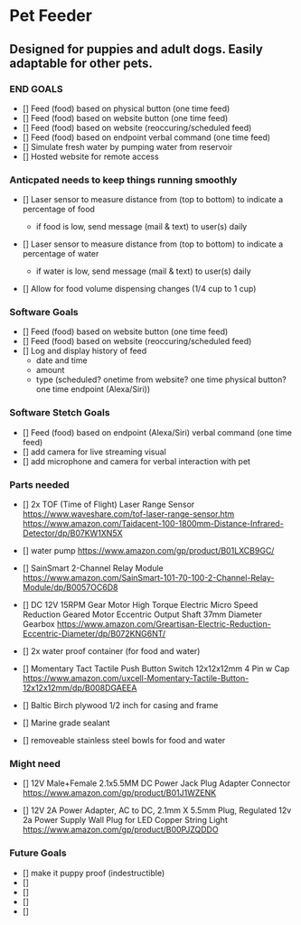 # Pet Feeder
## Designed for puppies and adult dogs. Easily adaptable for other pets.

### END GOALS

- [] Feed (food) based on physical button (one time feed)
- [] Feed (food) based on website button (one time feed)
- [] Feed (food) based on website (reoccuring/scheduled feed)
- [] Feed (food) based on endpoint verbal command (one time feed)
- [] Simulate fresh water by pumping water from reservoir
- [] Hosted website for remote access

### Anticpated needs to keep things running smoothly

- [] Laser sensor to measure distance from (top to bottom) to indicate a percentage of food
	- if food is low, send message (mail & text) to user(s) daily 

- [] Laser sensor to measure distance from (top to bottom) to indicate a percentage of water
	- if water is low, send message (mail & text) to user(s) daily 

- [] Allow for food volume dispensing changes (1/4 cup to 1 cup) 

### Software Goals

- [] Feed (food) based on website button (one time feed)
- [] Feed (food) based on website (reoccuring/scheduled feed)
- [] Log and display history of feed 
	- date and time
	- amount
	- type (scheduled? onetime from website? one time physical button? one time endpoint (Alexa/Siri))

### Software Stetch Goals
- [] Feed (food) based on endpoint (Alexa/Siri) verbal command (one time feed)
- [] add camera for live streaming visual
- [] add microphone and camera for verbal interaction with pet

### Parts needed
- [] 2x TOF (Time of Flight) Laser Range Sensor
	https://www.waveshare.com/tof-laser-range-sensor.htm
	https://www.amazon.com/Taidacent-100-1800mm-Distance-Infrared-Detector/dp/B07KW1XN5X

- [] water pump
	https://www.amazon.com/gp/product/B01LXCB9GC/

- [] SainSmart 2-Channel Relay Module
	https://www.amazon.com/SainSmart-101-70-100-2-Channel-Relay-Module/dp/B0057OC6D8

- [] DC 12V 15RPM Gear Motor High Torque Electric Micro Speed Reduction Geared Motor Eccentric Output Shaft 37mm Diameter Gearbox
	https://www.amazon.com/Greartisan-Electric-Reduction-Eccentric-Diameter/dp/B072KNG6NT/

- [] 2x water proof container (for food and water)

- [] Momentary Tact Tactile Push Button Switch 12x12x12mm 4 Pin w Cap
	https://www.amazon.com/uxcell-Momentary-Tactile-Button-12x12x12mm/dp/B008DGAEEA

- [] Baltic Birch plywood 1/2 inch for casing and frame
- [] Marine grade sealant
- [] removeable stainless steel bowls for food and water



### Might need

- [] 12V Male+Female 2.1x5.5MM DC Power Jack Plug Adapter Connector
https://www.amazon.com/gp/product/B01J1WZENK 

- [] 12V 2A Power Adapter, AC to DC, 2.1mm X 5.5mm Plug, Regulated 12v 2a Power Supply Wall Plug for LED Copper String Light
https://www.amazon.com/gp/product/B00PJZQDDO


### Future Goals

- [] make it puppy proof (indestructible)
- [] 
- [] 
- [] 
- [] 